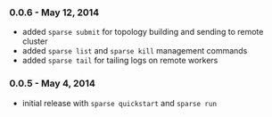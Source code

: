 ### 0.0.6 - May 12, 2014

- added `sparse submit` for topology building and sending to remote cluster
- added `sparse list` and `sparse kill` management commands
- added `sparse tail` for tailing logs on remote workers

### 0.0.5 - May 4, 2014

- initial release with `sparse quickstart` and `sparse run`

